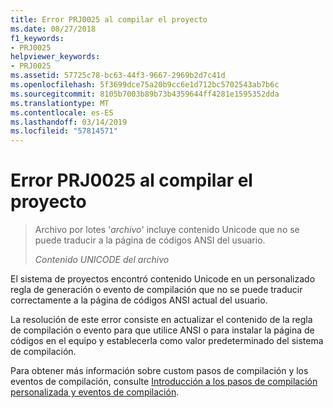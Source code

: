 ```yaml
---
title: Error PRJ0025 al compilar el proyecto
ms.date: 08/27/2018
f1_keywords:
- PRJ0025
helpviewer_keywords:
- PRJ0025
ms.assetid: 57725c78-bc63-44f3-9667-2969b2d7c41d
ms.openlocfilehash: 5f3699dce75a20b9cc6e1d712bc5702543ab7b6c
ms.sourcegitcommit: 8105b7003b89b73b4359644ff4281e1595352dda
ms.translationtype: MT
ms.contentlocale: es-ES
ms.lasthandoff: 03/14/2019
ms.locfileid: "57814571"
---
```

# <a name="project-build-error-prj0025"></a>Error PRJ0025 al compilar el proyecto

> Archivo por lotes '*archivo*' incluye contenido Unicode que no se puede traducir a la página de códigos ANSI del usuario.
>
> *Contenido UNICODE del archivo*

El sistema de proyectos encontró contenido Unicode en un personalizado regla de generación o evento de compilación que no se puede traducir correctamente a la página de códigos ANSI actual del usuario.

La resolución de este error consiste en actualizar el contenido de la regla de compilación o evento para que utilice ANSI o para instalar la página de códigos en el equipo y establecerla como valor predeterminado del sistema de compilación.

Para obtener más información sobre custom pasos de compilación y los eventos de compilación, consulte [Introducción a los pasos de compilación personalizada y eventos de compilación](../../build/understanding-custom-build-steps-and-build-events.md).